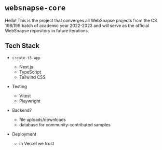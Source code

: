 # `websnapse-core`

Hello! This is the project that converges all WebSnapse projects from the CS 198/199 batch of academic year 2022-2023 and will serve as the official WebSnapse repository in future iterations.

## Tech Stack

- `create-t3-app`

  - Next.js
  - TypeScript
  - Tailwind CSS

- Testing

  - Vitest
  - Playwright

- Backend?

  - file uploads/downloads
  - database for community-contributed samples

- Deployment
  - in Vercel we trust

